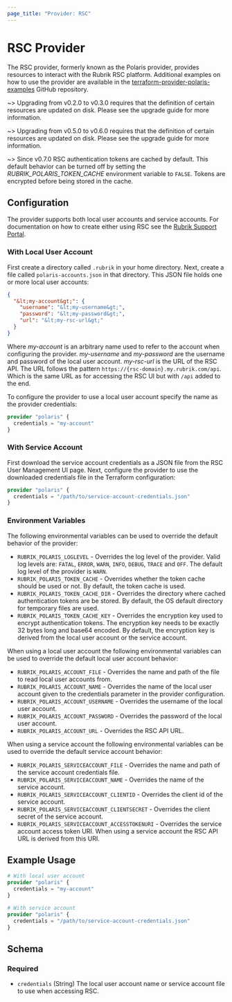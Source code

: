 ```yaml
---
page_title: "Provider: RSC"
---
```


# RSC Provider
The RSC provider, formerly known as the Polaris provider, provides resources to interact with the Rubrik RSC platform.
Additional examples on how to use the provider are available in the
[terraform-provider-polaris-examples](https://github.com/rubrikinc/terraform-provider-polaris-examples) GitHub
repository.

~> Upgrading from v0.2.0 to v0.3.0 requires that the definition of certain resources are updated on disk. Please see the
upgrade guide for more information.

~> Upgrading from v0.5.0 to v0.6.0 requires that the definition of certain resources are updated on disk. Please see the
upgrade guide for more information.

~> Since v0.7.0 RSC authentication tokens are cached by default. This default behavior can be turned off by setting the
*RUBRIK_POLARIS_TOKEN_CACHE* environment variable to `FALSE`. Tokens are encrypted before being stored in the cache.

## Configuration
The provider supports both local user accounts and service accounts. For documentation on how to create either using RSC
see the [Rubrik Support Portal](http://support.rubrik.com).

### With Local User Account
First create a directory called `.rubrik` in your home directory. Next, create a file called `polaris-accounts.json` in
that directory. This JSON file holds one or more local user accounts:
```json
{
  "&lt;my-account&gt;": {
    "username": "&lt;my-username&gt;",
    "password": "&lt;my-password&gt;",
    "url": "&lt;my-rsc-url&gt;"
  }
}
```
Where *my-account* is an arbitrary name used to refer to the account when configuring the provider. *my-username* and
*my-password* are the username and password of the local user account. *my-rsc-url* is the URL of the RSC API. The
URL follows the pattern `https://{rsc-domain}.my.rubrik.com/api`. Which is the same URL as for accessing the RSC UI but
with `/api` added to the end.

To configure the provider to use a local user account specify the name as the provider credentials:
```terraform
provider "polaris" {
  credentials = "my-account"
}
```

### With Service Account
First download the service account credentials as a JSON file from the RSC User Management UI page. Next, configure the
provider to use the downloaded credentials file in the Terraform configuration:
```terraform
provider "polaris" {
  credentials = "/path/to/service-account-credentials.json"
}
```

### Environment Variables
The following environmental variables can be used to override the default behavior of the provider:
* `RUBRIK_POLARIS_LOGLEVEL` - Overrides the log level of the provider. Valid log levels are: `FATAL`, `ERROR`, `WARN`,
  `INFO`, `DEBUG`, `TRACE` and `OFF`. The default log level of the provider is `WARN`.
* `RUBRIK_POLARIS_TOKEN_CACHE` - Overrides whether the token cache should be used or not. By default, the token
  cache is used.
* `RUBRIK_POLARIS_TOKEN_CACHE_DIR` - Overrides the directory where cached authentication tokens are be stored. By
  default, the OS default directory for temporary files are used.
* `RUBRIK_POLARIS_TOKEN_CACHE_KEY` - Overrides the encryption key used to encrypt authentication tokens. The
  encryption key needs to be exactly 32 bytes long and base64 encoded. By default, the encryption key is derived from
  the local user account or the service account.


When using a local user account the following environmental variables can be used to override the default local user
account behavior:
* `RUBRIK_POLARIS_ACCOUNT_FILE` - Overrides the name and path of the file to read local user accounts from.
* `RUBRIK_POLARIS_ACCOUNT_NAME` - Overrides the name of the local user account given to the credentials parameter in the
  provider configuration.
* `RUBRIK_POLARIS_ACCOUNT_USERNAME` - Overrides the username of the local user account.
* `RUBRIK_POLARIS_ACCOUNT_PASSWORD` - Overrides the password of the local user account.
* `RUBRIK_POLARIS_ACCOUNT_URL` - Overrides the RSC API URL.

When using a service account the following environmental variables can be used to override the default service account
behavior:
* `RUBRIK_POLARIS_SERVICEACCOUNT_FILE` - Overrides the name and path of the service account credentials file.
* `RUBRIK_POLARIS_SERVICEACCOUNT_NAME` - Overrides the name of the service account.
* `RUBRIK_POLARIS_SERVICEACCOUNT_CLIENTID` - Overrides the client id of the service account.
* `RUBRIK_POLARIS_SERVICEACCOUNT_CLIENTSECRET` - Overrides the client secret of the service account.
* `RUBRIK_POLARIS_SERVICEACCOUNT_ACCESSTOKENURI` - Overrides the service account access token URI. When using a service
  account the RSC API URL is derived from this URI.

## Example Usage

```terraform
# With local user account
provider "polaris" {
  credentials = "my-account"
}

# With service account
provider "polaris" {
  credentials = "/path/to/service-account-credentials.json"
}
```

<!-- schema generated by tfplugindocs -->
## Schema

### Required

- `credentials` (String) The local user account name or service account file to use when accessing RSC.

